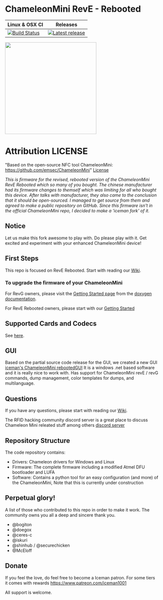 ChameleonMini RevE - Rebooted
=============================
| Linux & OSX CI     | Releases       |
| ------------------- |:-------------------:|
| [![Build Status](https://travis-ci.org/iceman1001/ChameleonMini-rebooted.svg?branch=master)](https://travis-ci.org/iceman1001/ChameleonMini-rebooted) | [![Latest release](https://img.shields.io/github/release/iceman1001/ChameleonMini-rebooted.svg)](https://github.com/iceman1001/ChameleonMini-rebooted/releases/latest) |

<img src="http://www.icedev.se/chameleon_mini_revE/miniRevE.jpg" width="300">

# Attribution LICENSE
"Based on the open-source NFC tool ChameleonMini: https://github.com/emsec/ChameleonMini" [License](https://github.com/iceman1001/ChameleonMini-rebooted/blob/master/LICENSE.txt)

*This is firmware for the revised, rebooted version of the ChameleonMini RevE Rebooted which so many of you bought.
The chinese manufacturer had its firmware changes to themself which was limiting for all who bought this device.
After talks with manufacturer, they also came to the conclusion that it should be open-sourced.  I managed to get source from them and agreed to make a public repository on GitHub.
Since this firmware isn't in the official ChameleonMini repo,  I decided to make a 'iceman fork' of it.*

## Notice
Let us make this fork awesome to play with. Do please play with it. Get excited and experiment with your enhanced ChameleonMini device!

## First Steps
This repo is focused on RevE Rebooted. Start with reading our [Wiki](https://github.com/iceman1001/ChameleonMini-rebooted/wiki).

### To upgrade the firmware of your ChameleonMini

For RevG owners, please visit the [Getting Started page](https://rawgit.com/emsec/ChameleonMini/master/Doc/Doxygen/html/_page__getting_started.html) from the [doxygen documentation](https://rawgit.com/emsec/ChameleonMini/master/Doc/Doxygen/html/index.html).

For RevE Rebooted owners, please start with our [Getting Started](https://github.com/iceman1001/ChameleonMini-rebooted/wiki/Getting-started)

## Supported Cards and Codecs
See [here](https://github.com/emsec/ChameleonMini/wiki/Supported-Cards-and--Codecs).

## GUI
Based on the partial source code release for the GUI, we created a new GUI [iceman's ChameleonMini rebootedGUI](https://github.com/iceman1001/ChameleonMini-rebootedGUI)
It is a windows .net based software and it is really nice to work with.
Has support for ChameleonMini revE / revG commands, dump management, color templates for dumps, and multilanguage.

## Questions
If you have any questions, please start with reading our [Wiki](https://github.com/iceman1001/ChameleonMini-rebooted/wiki).

The RFID hacking community discord server is a great place to discuss Chameleon Mini releated stuff among others [discord server](https://discord.gg/QfPvGFRQxH)

## Repository Structure
The code repository contains:
* Drivers: Chameleon drivers for Windows and Linux
* Firmware: The complete firmware including a modified Atmel DFU bootloader and LUFA
* Software: Contains a python tool for an easy configuration (and more) of the ChameleonMini, Note that this is currently under construction


## Perpetual glory!
A list of those who contributed to this repo in order to make it work. The community owns you all a deep and sincere thank you.
-  @bogiton
-  @doegox
-  @ceres-c
-  @iskuri
-  @shinhub / @securechicken
-  @McEloff


## Donate
If you feel the love,  do feel free to become a Iceman patron. For some tiers it comes with rewards https://www.patreon.com/iceman1001

All support is welcome.
